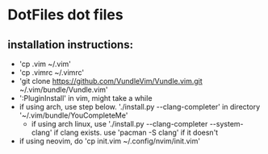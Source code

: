 # DotFiles dot files 
## installation instructions: 
+ 'cp .vim ~/.vim'
+ 'cp .vimrc ~/.vimrc'
+ 'git clone https://github.com/VundleVim/Vundle.vim.git ~/.vim/bundle/Vundle.vim'
+ ':PluginInstall' in vim, might take a while
+ if using arch, use step below. './install.py --clang-completer' in directory '~/.vim/bundle/YouCompleteMe'
	+ if using arch linux, use './install.py --clang-completer --system-clang' if clang exists. use 'pacman -S clang' if it doesn't
+ if using neovim, do 'cp init.vim ~/.config/nvim/init.vim'
